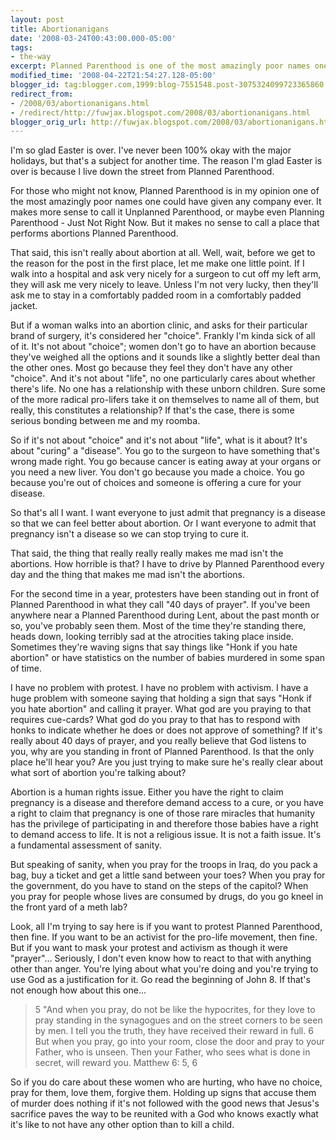 ```yaml
---
layout: post
title: Abortionanigans
date: '2008-03-24T00:43:00.000-05:00'
tags:
- the-way
excerpt: Planned Parenthood is one of the most amazingly poor names one could have given any company ever.
modified_time: '2008-04-22T21:54:27.128-05:00'
blogger_id: tag:blogger.com,1999:blog-7551548.post-3075324099723365860
redirect_from: 
- /2008/03/abortionanigans.html
- /redirect/http://fuwjax.blogspot.com/2008/03/abortionanigans.html
blogger_orig_url: http://fuwjax.blogspot.com/2008/03/abortionanigans.html
---
```


I'm so glad Easter is over. I've never been 100% okay with the major holidays, but that's a subject for another time. The reason I'm glad Easter is over is because I live down the street from Planned Parenthood.

For those who might not know, Planned Parenthood is in my opinion one of the most amazingly poor names one could have given any company ever. It makes more sense to call it Unplanned Parenthood, or maybe even Planning Parenthood - Just Not Right Now. But it makes no sense to call a place that performs abortions Planned Parenthood.

That said, this isn't really about abortion at all. Well, wait, before we get to the reason for the post in the first place, let me make one little point. If I walk into a hospital and ask very nicely for a surgeon to cut off my left arm, they will ask me very nicely to leave. Unless I'm not very lucky, then they'll ask me to stay in a comfortably padded room in a comfortably padded jacket.

But if a woman walks into an abortion clinic, and asks for their particular brand of surgery, it's considered her "choice". Frankly I'm kinda sick of all of it. It's not about "choice"; women don't go to have an abortion because they've weighed all the options and it sounds like a slightly better deal than the other ones. Most go because they feel they don't have any other "choice". And it's not about "life", no one particularly cares about whether there's life. No one has a relationship with these unborn children. Sure some of the more radical pro-lifers take it on themselves to name all of them, but really, this constitutes a relationship? If that's the case, there is some serious bonding between me and my roomba.

So if it's not about "choice" and it's not about "life", what is it about? It's about "curing" a "disease". You go to the surgeon to have something that's wrong made right. You go because cancer is eating away at your organs or you need a new liver. You don't go because you made a choice. You go because you're out of choices and someone is offering a cure for your disease.

So that's all I want. I want everyone to just admit that pregnancy is a disease so that we can feel better about abortion. Or I want everyone to admit that pregnancy isn't a disease so we can stop trying to cure it.

That said, the thing that really really really makes me mad isn't the abortions. How horrible is that? I have to drive by Planned Parenthood every day and the thing that makes me mad isn't the abortions.

For the second time in a year, protesters have been standing out in front of Planned Parenthood in what they call "40 days of prayer". If you've been anywhere near a Planned Parenthood during Lent, about the past month or so, you've probably seen them. Most of the time they're standing there, heads down, looking terribly sad at the atrocities taking place inside. Sometimes they're waving signs that say things like "Honk if you hate abortion" or have statistics on the number of babies murdered in some span of time.

I have no problem with protest. I have no problem with activism. I have a huge problem with someone saying that holding a sign that says "Honk if you hate abortion" and calling it prayer. What god are you praying to that requires cue-cards? What god do you pray to that has to respond with honks to indicate whether he does or does not approve of something? If it's really about 40 days of prayer, and you really believe that God listens to you, why are you standing in front of Planned Parenthood. Is that the only place he'll hear you? Are you just trying to make sure he's really clear about what sort of abortion you're talking about?

Abortion is a human rights issue. Either you have the right to claim pregnancy is a disease and therefore demand access to a cure, or you have a right to claim that pregnancy is one of those rare miracles that humanity has the privilege of participating in and therefore those babies have a right to demand access to life. It is not a religious issue. It is not a faith issue. It's a fundamental assessment of sanity.

But speaking of sanity, when you pray for the troops in Iraq, do you pack a bag, buy a ticket and get a little sand between your toes? When you pray for the government, do you have to stand on the steps of the capitol? When you pray for people whose lives are consumed by drugs, do you go kneel in the front yard of a meth lab?

Look, all I'm trying to say here is if you want to protest Planned Parenthood, then fine. If you want to be an activist for the pro-life movement, then fine. But if you want to mask your protest and activism as though it were "prayer"... Seriously, I don't even know how to react to that with anything other than anger. You're lying about what you're doing and you're trying to use God as a justification for it. Go read the beginning of John 8. If that's not enough how about this one...

> 5 "And when you pray, do not be like the hypocrites, for they love to pray standing in the synagogues and on the street corners to be seen by men. I tell you the truth, they have received their reward in full. 6 But when you pray, go into your room, close the door and pray to your Father, who is unseen. Then your Father, who sees what is done in secret, will reward you. 
> Matthew 6: 5, 6

So if you do care about these women who are hurting, who have no choice, pray for them, love them, forgive them. Holding up signs that accuse them of murder does nothing if it's not followed with the good news that Jesus's sacrifice paves the way to be reunited with a God who knows exactly what it's like to not have any other option than to kill a child.
